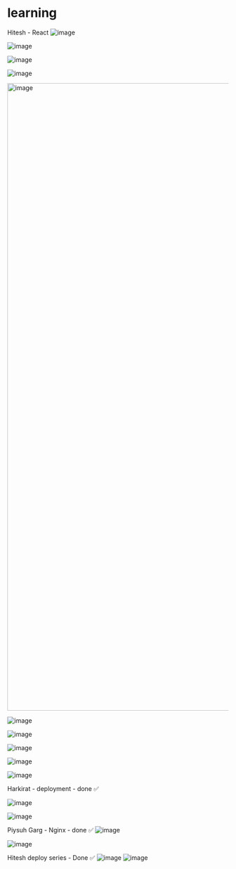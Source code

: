 # learning


Hitesh - React 
![image](https://github.com/user-attachments/assets/7f58e588-0649-4b00-86bd-2d87ac9ca0ac)


![image](https://github.com/user-attachments/assets/a19a8300-3d81-4051-bf9a-f66570f35879)

![image](https://github.com/user-attachments/assets/7ca9dc52-53e2-43eb-8634-a31b07d2a6da)

![image](https://github.com/user-attachments/assets/ab112d41-a6b6-46e0-8aa5-0b9a3cc91d8a)


<img width="1428" alt="image" src="https://github.com/user-attachments/assets/bf13c51b-4409-456f-8244-576e348ca309">


![image](https://github.com/user-attachments/assets/bae99df3-e1f2-43a6-a5c2-2c2085bca3fa)

![image](https://github.com/user-attachments/assets/7eb6cbf9-3d82-4084-9f63-5488dac8d3f9)


![image](https://github.com/user-attachments/assets/5f7dca9d-9ead-4b85-b1ba-58d59523d420)

![image](https://github.com/user-attachments/assets/8acf5d6e-9386-4789-bbe9-c8d55c9699d5)

![image](https://github.com/user-attachments/assets/722adc1f-91f4-4e62-9b93-0df60b96b697)


Harkirat - deployment - done ✅ 

![image](https://github.com/user-attachments/assets/e0c1f25b-379f-4d95-81bc-34f566ddcd29)


![image](https://github.com/user-attachments/assets/c1e7d682-a9be-4ab6-89ea-a3bc770d436c)


Piysuh Garg - Nginx - done ✅ 
![image](https://github.com/user-attachments/assets/6021762e-b961-4f99-adc8-88b163cb5f6f)

![image](https://github.com/user-attachments/assets/a661c16d-ba57-4083-902a-9b0b4bcfadb0)


Hitesh deploy series - Done ✅
![image](https://github.com/user-attachments/assets/66624a5f-859b-4268-b74c-fd4a21790b5e)
![image](https://github.com/user-attachments/assets/ff95d541-6621-4bd3-9aa8-a5624076f77a)
